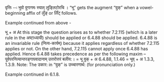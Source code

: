 

वृत्तिः --ः भुवो वुगागमः स्‍यात् लुङि्लटोरचि । “भू” gets the augment “वुक्” when a vowel-beginning affix of लुँङ् or लिँट् follows.


Example continued from above -


भू + अ At this stage the question arises as to whether 7.2.115 (which is a later rule in the अष्टाध्यायी) should be applied or 6.4.88 should be applied. 6.4.88 is an invariable rule (नित्य-कार्यम्) because it applies regardless of whether 7.2.115 applies or not. On the other hand, 7.2.115 cannot apply once 6.4.88 has applied. Hence 6.4.88 takes precedence as per the following maxim – पूर्वपरनित्यान्तरङ्गापवादानाम् उत्तरोत्तरं बलीय:।
= भू वुक् + अ 6.4.88, 1.1.46
= भूव् + अ 1.3.3, 1.3.9. Note: The उकार: in “वुक्” is उच्चारणार्थ: (for pronunciation only.)


Example continued in 6.1.8.

